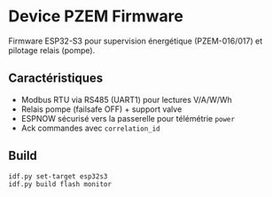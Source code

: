 # Device PZEM Firmware

Firmware ESP32-S3 pour supervision énergétique (PZEM-016/017) et pilotage relais (pompe).

## Caractéristiques
- Modbus RTU via RS485 (UART1) pour lectures V/A/W/Wh
- Relais pompe (failsafe OFF) + support valve
- ESPNOW sécurisé vers la passerelle pour télémétrie `power`
- Ack commandes avec `correlation_id`

## Build
```bash
idf.py set-target esp32s3
idf.py build flash monitor
```
